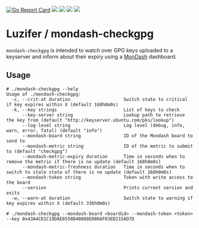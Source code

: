 [![Go Report Card](https://goreportcard.com/badge/github.com/Luzifer/mondash-checkgpg)](https://goreportcard.com/report/github.com/Luzifer/mondash-checkgpg)
![](https://badges.fyi/github/license/Luzifer/mondash-checkgpg)
![](https://badges.fyi/github/downloads/Luzifer/mondash-checkgpg)
![](https://badges.fyi/github/latest-release/Luzifer/mondash-checkgpg)
![](https://knut.in/project-status/mondash-checkgpg)

# Luzifer / mondash-checkgpg

`mondash-checkgpg` is intended to watch over GPG keys uploaded to a keyserver and inform about their expiry using a [MonDash](https://mondash.org/) dashboard.

## Usage

```console
# ./mondash-checkgpg --help
Usage of ./mondash-checkgpg:
  -c, --crit-at duration                    Switch state to critical if key expires within X (default 168h0m0s)
  -k, --key strings                         List of keys to check
      --key-server string                   Lookup path to retrieve the key from (default "http://keyserver.ubuntu.com/pks/lookup")
      --log-level string                    Log level (debug, info, warn, error, fatal) (default "info")
      --mondash-board string                ID of the Mondash board to send to
      --mondash-metric string               ID of the metric to submit to (default "checkgpg")
      --mondash-metric-expiry duration      Time in seconds when to remove the metric if there is no update (default 168h0m0s)
      --mondash-metric-freshness duration   Time in seconds when to switch to stale state of there is no update (default 168h0m0s)
      --mondash-token string                Token with write access to the board
      --version                             Prints current version and exits
  -w, --warn-at duration                    Switch state to warning if key expires within X (default 336h0m0s)

# ./mondash-checkgpg --mondash-board <boardid> --mondash-token <token> --key 0x43A4CD1C19DAE8558D40088E0066F03ED215AD7D
```
